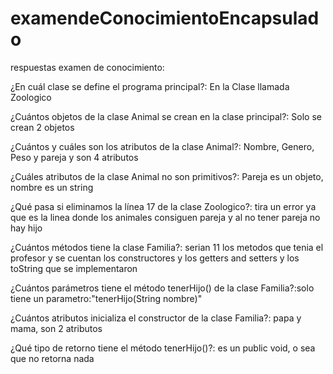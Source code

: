 # examendeConocimientoEncapsulado


respuestas examen de conocimiento: 

¿En cuál clase se define el programa principal?: En la Clase llamada Zoologico

¿Cuántos objetos de la clase Animal se crean en la clase principal?: Solo se crean 2 objetos

¿Cuántos y cuáles son los atributos de la clase Animal?: Nombre, Genero, Peso y pareja y son 4 atributos

¿Cuáles atributos de la clase Animal no son primitivos?: Pareja es un objeto, nombre es un string

¿Qué pasa si eliminamos la línea 17 de la clase Zoologico?: tira un error ya que es la linea donde los animales consiguen pareja y al no tener pareja no hay hijo

¿Cuántos métodos tiene la clase Familia?: serian 11 los metodos que tenia el profesor y se cuentan los constructores y los getters and setters y los toString que se implementaron

¿Cuántos parámetros tiene el método tenerHijo() de la clase Familia?:solo tiene un parametro:"tenerHijo(String nombre)"

¿Cuántos atributos inicializa el constructor de la clase Familia?: papa y mama, son 2 atributos

¿Qué tipo de retorno tiene el método tenerHijo()?: es un public void, o sea que no retorna nada
